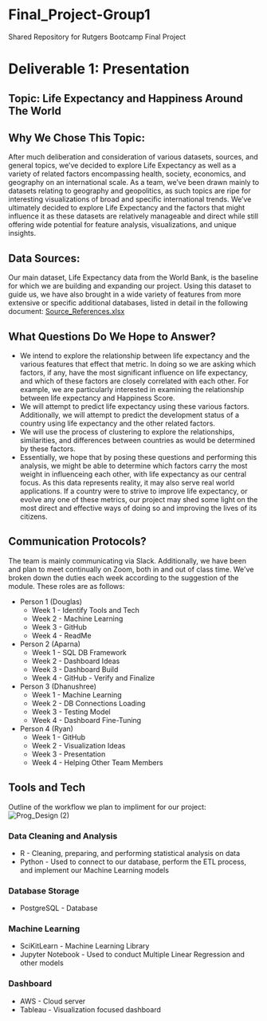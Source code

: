 # Final_Project-Group1
Shared Repository for Rutgers Bootcamp Final Project

# Deliverable 1: Presentation
 
## Topic: Life Expectancy and Happiness Around The World

## Why We Chose This Topic:

After much deliberation and consideration of various datasets, sources, and general topics, we’ve decided to explore Life Expectancy as well as a variety of related factors encompassing health, society, economics, and geography on an international scale. As a team, we’ve been drawn mainly to datasets relating to geography and geopolitics, as such topics are ripe for interesting visualizations of broad and specific international trends. We’ve ultimately decided to explore Life Expectancy and the factors that might influence it as these datasets are relatively manageable and direct while still offering wide potential for feature analysis, visualizations, and unique insights.

## Data Sources:

Our main dataset, Life Expectancy data from the World Bank, is the baseline for which we are building and expanding our project. Using this dataset to guide us, we have also brought in a wide variety of features from more extensive or specific additional databases, listed in detail in the following document: 
[Source_References.xlsx](https://github.com/Ryan-Fried/Final_Project-Group1/files/8149293/Source_References.xlsx)

## What Questions Do We Hope to Answer?

- We intend to explore the relationship between life expectancy and the various features that effect that metric. In doing so we are asking which factors, if any, have the most significant influence on life expectancy, and which of these factors are closely correlated with each other. For example, we are particularly interested in examining the relationship between life expectancy and Happiness Score.
- We will attempt to predict life expectancy using these various factors. Additionally, we will attempt to predict the development status of a country using life expectancy and the other related factors. 
- We will use the process of clustering to explore the relationships, similarities, and differences between countries as would be determined by these factors.
- Essentially, we hope that by posing these questions and performing this analysis, we might be able to determine which factors carry the most weight in influenceing each other, with life expectancy as our central focus. As this data represents reality, it may also serve real world applications. If a country were to strive to improve life expectancy, or evolve any one of these metrics, our project may shed some light on the most direct and effective ways of doing so and improving the lives of its citizens.

## Communication Protocols?

The team is mainly communicating via Slack. Additionally, we have been and plan to meet continually on Zoom, both in and out of class time. We've broken down the duties each week according to the suggestion of the module. These roles are as follows: 
- Person 1 (Douglas)
  - Week 1 - Identify Tools and Tech
  - Week 2 - Machine Learning
  - Week 3 - GitHub
  - Week 4 - ReadMe
- Person 2 (Aparna)
  - Week 1 - SQL DB Framework
  - Week 2 - Dashboard Ideas
  - Week 3 - Dashboard Build
  - Week 4 - GitHub - Verify and Finalize
- Person 3 (Dhanushree)
  - Week 1 - Machine Learning
  - Week 2 - DB Connections Loading
  - Week 3 - Testing Model
  - Week 4 - Dashboard Fine-Tuning
- Person 4 (Ryan)
  - Week 1 - GitHub
  - Week 2 - Visualization Ideas
  - Week 3 - Presentation
  - Week 4 - Helping Other Team Members

## Tools and Tech

Outline of the workflow we plan to impliment for our project:
![Prog_Design (2)](https://user-images.githubusercontent.com/91569387/155899322-5182f176-2b76-49e0-8232-71a2c3780d84.png)

### Data Cleaning and Analysis
- R - Cleaning, preparing, and performing statistical analysis on data
- Python - Used to connect to our database, perform the ETL process, and implement our Machine Learning models
### Database Storage
- PostgreSQL - Database
### Machine Learning
- SciKitLearn - Machine Learning Library
- Jupyter Notebook - Used to conduct Multiple Linear Regression and other models
### Dashboard
- AWS - Cloud server
- Tableau - Visualization focused dashboard
